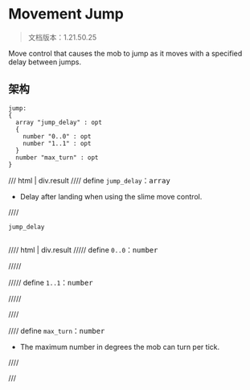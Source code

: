 # Movement Jump

> 文档版本：1.21.50.25

Move control that causes the mob to jump as it moves with a specified delay between jumps.

## 架构

```mcschema
jump:
{
  array "jump_delay" : opt
  {
    number "0..0" : opt
    number "1..1" : opt
  }
  number "max_turn" : opt
}

```

/// html | div.result
//// define
`jump_delay`：<samp>array</samp>

- Delay after landing when using the slime move control.


////

<div class="language-text highlight"><span class="filename"><code>jump_delay</code></span><pre id="__code_1"><span></span></pre></div>

//// html | div.result
///// define
`0..0`：<samp>number</samp>


/////


///// define
`1..1`：<samp>number</samp>


/////


////


//// define
`max_turn`：<samp>number</samp>

- The maximum number in degrees the mob can turn per tick.


////


///

